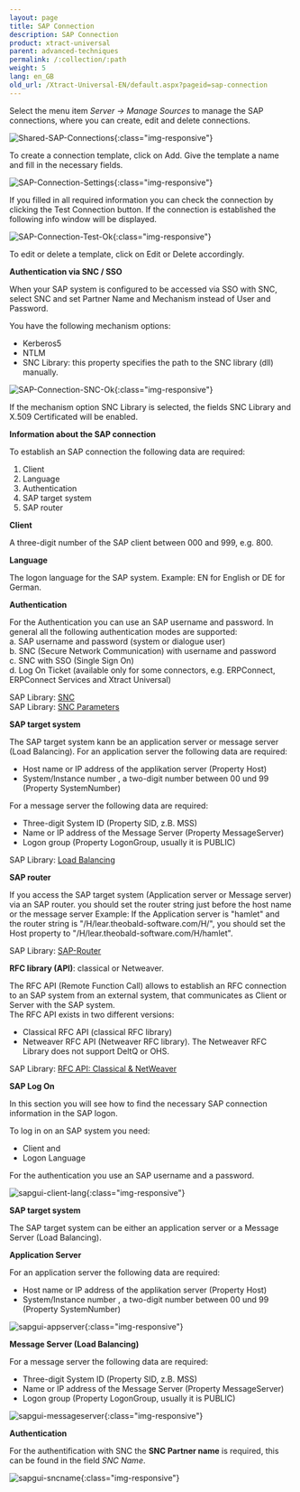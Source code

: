 ```yaml
---
layout: page
title: SAP Connection
description: SAP Connection
product: xtract-universal
parent: advanced-techniques
permalink: /:collection/:path
weight: 5
lang: en_GB
old_url: /Xtract-Universal-EN/default.aspx?pageid=sap-connection
---
```


Select the menu item *Server -> Manage Sources* to manage the SAP connections, where you can create, edit and delete connections. 

![Shared-SAP-Connections](/img/content/Shared-SAP-Connections.png){:class="img-responsive"}

To create a connection template, click on Add. 
Give the template a name and fill in the necessary fields.

![SAP-Connection-Settings](/img/content/SAP-Connection-Settings.png){:class="img-responsive"}

If you filled in all required information you can check the connection by clicking the Test Connection button. If the connection is established the following info window will be displayed.

![SAP-Connection-Test-Ok](/img/content/SAP-Connection-Test-Ok.png){:class="img-responsive"}

To edit or delete a template, click on Edit or Delete accordingly.

**Authentication via SNC / SSO**

When your SAP system is configured to be accessed via SSO with SNC, select SNC and set Partner Name and Mechanism instead of User and Password. 

You have the following mechanism options:

- Kerberos5
- NTLM
- SNC Library: this property specifies the path to the SNC library (dll) manually.

![SAP-Connection-SNC-Ok](/img/content/SAP-Connection-SNC-Ok.jpg){:class="img-responsive"}

If the mechanism option SNC Library is selected, the fields SNC Library and X.509 Certificated will be enabled. 

**Information about the SAP connection** 

To establish an SAP connection the following data are required: 
1. Client
2. Language
3. Authentication
4. SAP target system 
5. SAP router

**Client** 

A three-digit number of the SAP client between 000 and 999, e.g. 800. 

**Language** 

The logon language for the SAP system. Example: EN for English or DE for German.

**Authentication** 

For the Authentication you can use an SAP username and password. 
In general all the following authentication modes are supported:<br> 
a. SAP username and password (system or dialogue user)<br>
b. SNC (Secure Network Communication) with username and password<br>
c. SNC with SSO (Single Sign On) <br>
d. Log On Ticket (available only for some connectors, e.g. ERPConnect, ERPConnect Services and Xtract Universal)

SAP Library: [SNC](https://help.sap.com/saphelp_nw70ehp1/helpdata/de/e6/56f466e99a11d1a5b00000e835363f/frameset.htm?original_fqdn=help.sap.de)<br>
SAP Library: [SNC Parameters](https://help.sap.com/viewer/page-not-found?url=https%3A%2F%2Fhelp.sap.com%2Fsaphelp_nw2004s%2Fhelpdata%2Fen%2Fd9%2Fe8a740bbaa4d8f8bee6f7b173bd99f%2Fframeset.htm)

**SAP target system**

The SAP target system kann be an application server or message server (Load Balancing).
For an application server the following data are required:  

- Host name or IP address of the applikation server (Property Host) 
- System/Instance number , a two-digit number between 00 und 99 (Property SystemNumber)

For a message server the following data are required:  

- Three-digit System ID (Property SID, z.B. MSS) 
- Name or IP address of the Message Server (Property MessageServer) 
- Logon group (Property LogonGroup, usually it is PUBLIC)

SAP Library: [Load Balancing](https://help.sap.com/viewer/page-not-found?url=https%3A%2F%2Fhelp.sap.com%2Fsaphelp_nw2004s%2Fhelpdata%2Fde%2F22%2F04295c488911d189490000e829fbbd%2Fframeset.htm)

**SAP router**

If you access the SAP target system (Application server or Message server) via an SAP router. you should set the router string just before the host name or the message server
Example:
If the Application server is "hamlet" and the router string is "/H/lear.theobald-software.com/H/", you should set the Host property to "/H/lear.theobald-software.com/H/hamlet".

SAP Library: [SAP-Router](https://help.sap.com/viewer/page-not-found?url=https%3A%2F%2Fhelp.sap.com%2Fsaphelp_nw04%2Fhelpdata%2Fde%2F4f%2F992df1446d11d189700000e8322d00%2Fframeset.htm)

**RFC library (API)**: classical or Netweaver.

The RFC API (Remote Function Call) allows to establish an RFC connection to an SAP system from an external system, that communicates as Client or Server with the SAP system.  
The RFC API exists in two different versions: 
- Classical RFC API (classical RFC library)
- Netweaver RFC API (Netweaver RFC library). 
The Netweaver RFC Library does not support DeltQ or OHS.

SAP Library: [RFC API: Classical & NetWeaver](https://help.sap.com/saphelp_nwpi71/helpdata/de/45/18e96cd26321a1e10000000a1553f6/frameset.htm)

**SAP Log On**

In this section you will see how to find the necessary SAP connection information in the SAP logon. 

To log in on an SAP system you need: 
- Client and
- Logon Language

For the authentication you use an SAP username and a password.  

![sapgui-client-lang](/img/content/sapgui-client-lang.jpg){:class="img-responsive"}

**SAP target system**


The SAP target system can be either an application server or a Message Server (Load Balancing).

**Application Server**

For an application server the following data are required:  

- Host name or IP address of the applikation server (Property Host) 
- System/Instance number , a two-digit number between 00 und 99 (Property SystemNumber)

![sapgui-appserver](/img/content/sapgui-appserver.jpg){:class="img-responsive"}

**Message Server (Load Balancing)** 

For a message server the following data are required:  
- Three-digit System ID (Property SID, z.B. MSS) 
- Name or IP address of the Message Server (Property MessageServer) 
- Logon group (Property LogonGroup, usually it is PUBLIC)

![sapgui-messageserver](/img/content/sapgui-messageserver.jpg){:class="img-responsive"}

**Authentication** 

For the authentification with SNC the **SNC Partner name** is required,  this can be found in the field *SNC Name*.

![sapgui-sncname](/img/content/sapgui-sncname.jpg){:class="img-responsive"}